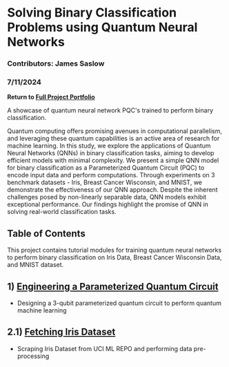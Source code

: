 # Solving Binary Classification Problems using Quantum Neural Networks

### Contributors: James Saslow
### 7/11/2024

<b> Return to [Full Project Portfolio](https://github.com/jamessaslow/portfolio) </b>

A showcase of quantum neural network PQC's trained to perform binary classification. 

Quantum computing offers promising avenues in
computational parallelism, and leveraging these quantum capabilities is an active area of research for machine learning.
In this study, we explore the applications of Quantum Neural
Networks (QNNs) in binary classification tasks, aiming to develop
efficient models with minimal complexity. We present a simple
QNN model for binary classification as a Parameterized Quantum
Circuit (PQC) to encode input data and perform computations.
Through experiments on 3 benchmark datasets - Iris, Breast
Cancer Wisconsin, and MNIST, we demonstrate the effectiveness
of our QNN approach. Despite the inherent challenges posed
by non-linearly separable data, QNN models exhibit exceptional
performance. Our findings highlight the promise of QNN in
solving real-world classification tasks.

<h2> Table of Contents</h2>

This project contains tutorial modules for training quantum neural networks to perform binary classification on Iris Data, Breast Cancer Wisconsin Data, and MNIST dataset.


## 1) [Engineering a Parameterized Quantum Circuit](https://github.com/jamessaslow/quantum-neural-networks-binary-classification/blob/main/vscode_quantum_neural_network/Quantum%20Neural%20Network%20Code/1.%20generate_pqc.ipynb)
   - Designing a 3-qubit parameterized quantum circuit to perform quantum machine learning
## 2.1) [Fetching Iris Dataset](https://github.com/jamessaslow/quantum-neural-networks-binary-classification/blob/main/vscode_quantum_neural_network/Quantum%20Neural%20Network%20Code/2.1%20fetching_iris_dataset.ipynb)
   - Scraping Iris Dataset from UCI ML REPO and performing data pre-processing
